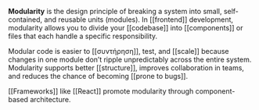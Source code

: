 **Modularity** is the design principle of breaking a system into small, self-contained, and reusable units (modules). In [[frontend]] development, modularity allows you to divide your [[codebase]] into [[components]] or files that each handle a specific responsibility.

Modular code is easier to [[συντήρηση]], test, and [[scale]] because changes in one module don’t ripple unpredictably across the entire system. Modularity supports better [[structure]], improves collaboration in teams, and reduces the chance of becoming [[prone to bugs]].

[[Frameworks]] like [[React]] promote modularity through component-based architecture.